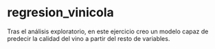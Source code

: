 # regresion_vinicola
Tras el análisis exploratorio, en este ejercicio creo un modelo capaz de predecir la calidad del vino a partir del resto de variables.
